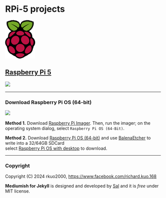 # RPi-5 projects
![](https://github.com/rkuo2000/RPi5-project/blob/main/assets/images/raspberry-pi-logo.png?raw=true)

## [Raspberry Pi 5](https://www.raspberrypi.com/products/raspberry-pi-5/)
![](https://github.com/rkuo2000/RPi5-project/blob/main/assets/images/RP-5.jpg?raw=true)

---
### Download Raspberry Pi OS (64-bit)
![](https://techviral.net/wp-content/uploads/2022/02/Raspberry-PI-OS-Featured.jpg)

**Method 1.** Download [Raspberry Pi Imager](https://downloads.raspberrypi.org/imager/imager_latest.exe). Then, run the imager; on the operating system dialog, select `Raspberry Pi OS (64-Bit)`.<br>

**Method 2.** Download [Raspberry Pi OS (64-bit)](https://www.raspberrypi.com/software/operating-systems/#raspberry-pi-os-64-bit) and use [BalenaEtcher](https://etcher.balena.io/) to write into a 32/64GB SDCard<br>
select [Raspberry Pi OS with desktop](https://downloads.raspberrypi.com/raspios_arm64/images/raspios_arm64-2024-07-04/2024-07-04-raspios-bookworm-arm64.img.xz) to download.<br>

---
### Copyright

Copyright (C) 2024 rkuo2000, https://www.facebook.com/richard.kuo.168

**Mediumish for Jekyll** is designed and developed by [Sal](https://www.wowthemes.net) and it is *free* under MIT license. 

